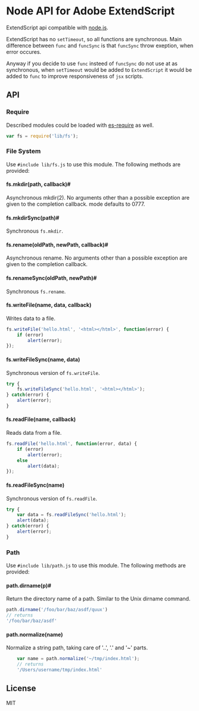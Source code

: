 # Node API for Adobe ExtendScript

ExtendScript api compatible with [node.js](http://nodejs.org "Node.js").

ExtendScript has no `setTimeout`, so all functions are synchronous.
Main difference between `func` and `funcSync` is that `funcSync`
throw exeption, when error occures.

Anyway if you decide to use `func` insteed of `funcSync` do not use at as
synchronous, when `setTimeout` would be added to `ExtendScript` it would be
added to `func` to improve responsiveness of `jsx` scripts.

## API

### Require

Described modules could be loaded with [es-require](https://github.com/coderaiser/es-require "ES Reqiure") as well.

```js
var fs = require('lib/fs');
```

### File System

Use `#include lib/fs.js` to use this module. The following methods are provided:

#### fs.mkdir(path, callback)#
Asynchronous mkdir(2). No arguments other than a possible exception are given to the completion callback. mode defaults to 0777.

#### fs.mkdirSync(path)#
Synchronous `fs.mkdir`.

#### fs.rename(oldPath, newPath, callback)#
Asynchronous rename. No arguments other than a possible exception are given to the completion callback.

#### fs.renameSync(oldPath, newPath)#
Synchronous `fs.rename`.

#### fs.writeFile(name, data, callback)

Writes data to a file.

```js
fs.writeFile('hello.html', '<html></html>', function(error) {
    if (error)
        alert(error);
});

```

#### fs.writeFileSync(name, data)

Synchronous version of `fs.writeFile`.

```js
try {
    fs.writeFileSync('hello.html', '<html></html>');
} catch(error) {
    alert(error);
}
```

#### fs.readFile(name, callback)

Reads data from a file.

```js
fs.readFile('hello.html', function(error, data) {
    if (error)
        alert(error);
    else
        alert(data);
});

```

#### fs.readFileSync(name)

Synchronous version of `fs.readFile`.

```js
try {
    var data = fs.readFileSync('hello.html');
    alert(data);
} catch(error) {
    alert(error);
}
```

### Path
Use `#include lib/path.js` to use this module. The following methods are provided:

#### path.dirname(p)#
Return the directory name of a path. Similar to the Unix dirname command.

```js
path.dirname('/foo/bar/baz/asdf/quux')
// returns
'/foo/bar/baz/asdf'
```

#### path.normalize(name)
Normalize a string path, taking care of '..', '.' and '~' parts.

```js
    var name = path.normalize('~/tmp/index.html');
    // returns
    '/Users/username/tmp/index.html'
```

## License

MIT
